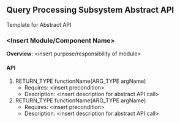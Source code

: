 ## Query Processing Subsystem Abstract API

Template for Abstract API

### \<Insert Module/Component Name\>
**Overview**: <insert purpose/responsibility of module>
#### API
1. RETURN_TYPE functionName(ARG_TYPE argName)
    * Requires: \<insert precondition\>
    * Description: \<insert description for abstract API call\>
2. RETURN_TYPE functionName(ARG_TYPE argName)
    * Requires: \<insert precondition\>
    * Description: \<insert description for abstract API call\>
    
    
